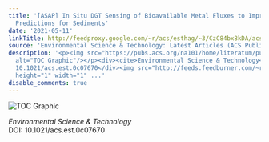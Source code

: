 ```yaml
---
title: '[ASAP] In Situ DGT Sensing of Bioavailable Metal Fluxes to Improve Toxicity
  Predictions for Sediments'
date: '2021-05-11'
linkTitle: http://feedproxy.google.com/~r/acs/esthag/~3/CzC84bx8kDA/acs.est.0c07670
source: 'Environmental Science & Technology: Latest Articles (ACS Publications)'
description: '<p><img src="https://pubs.acs.org/na101/home/literatum/publisher/achs/journals/content/esthag/0/esthag.ahead-of-print/acs.est.0c07670/20210511/images/medium/es0c07670_0005.gif"
  alt="TOC Graphic"/></p><div><cite>Environmental Science & Technology</cite></div><div>DOI:
  10.1021/acs.est.0c07670</div><img src="http://feeds.feedburner.com/~r/acs/esthag/~4/CzC84bx8kDA"
  height="1" width="1" ...'
disable_comments: true
---
```

<p><img src="https://pubs.acs.org/na101/home/literatum/publisher/achs/journals/content/esthag/0/esthag.ahead-of-print/acs.est.0c07670/20210511/images/medium/es0c07670_0005.gif" alt="TOC Graphic"/></p><div><cite>Environmental Science & Technology</cite></div><div>DOI: 10.1021/acs.est.0c07670</div><img src="http://feeds.feedburner.com/~r/acs/esthag/~4/CzC84bx8kDA" height="1" width="1" ...